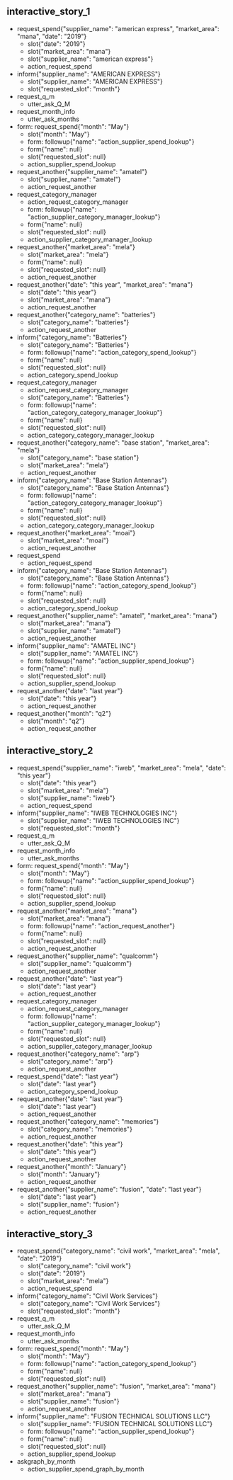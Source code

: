 
## interactive_story_1
* request_spend{"supplier_name": "american express", "market_area": "mana", "date": "2019"}
    - slot{"date": "2019"}
    - slot{"market_area": "mana"}
    - slot{"supplier_name": "american express"}
    - action_request_spend
* inform{"supplier_name": "AMERICAN EXPRESS"}
    - slot{"supplier_name": "AMERICAN EXPRESS"}
	- slot{"requested_slot": "month"}
* request_q_m
    - utter_ask_Q_M
* request_month_info
    - utter_ask_months
* form: request_spend{"month": "May"}
    - slot{"month": "May"}
    - form: followup{"name": "action_supplier_spend_lookup"}
    - form{"name": null}
    - slot{"requested_slot": null}
    - action_supplier_spend_lookup
* request_another{"supplier_name": "amatel"}
    - slot{"supplier_name": "amatel"}
    - action_request_another
* request_category_manager
    - action_request_category_manager
    - form: followup{"name": "action_supplier_category_manager_lookup"}
    - form{"name": null}
    - slot{"requested_slot": null}
    - action_supplier_category_manager_lookup
* request_another{"market_area": "mela"}
    - slot{"market_area": "mela"}
    - form{"name": null}
    - slot{"requested_slot": null}
    - action_request_another
* request_another{"date": "this year", "market_area": "mana"}
    - slot{"date": "this year"}
    - slot{"market_area": "mana"}
    - action_request_another
* request_another{"category_name": "batteries"}
    - slot{"category_name": "batteries"}
    - action_request_another
* inform{"category_name": "Batteries"}
    - slot{"category_name": "Batteries"}
    - form: followup{"name": "action_category_spend_lookup"}
    - form{"name": null}
    - slot{"requested_slot": null}
    - action_category_spend_lookup
* request_category_manager
    - action_request_category_manager
    - slot{"category_name": "Batteries"}
    - form: followup{"name": "action_category_category_manager_lookup"}
    - form{"name": null}
    - slot{"requested_slot": null}
    - action_category_category_manager_lookup
* request_another{"category_name": "base station", "market_area": "mela"}
    - slot{"category_name": "base station"}
    - slot{"market_area": "mela"}
    - action_request_another
* inform{"category_name": "Base Station Antennas"}
    - slot{"category_name": "Base Station Antennas"}
    - form: followup{"name": "action_category_category_manager_lookup"}
    - form{"name": null}
    - slot{"requested_slot": null}
    - action_category_category_manager_lookup
* request_another{"market_area": "moai"}
    - slot{"market_area": "moai"}
    - action_request_another
* request_spend
    - action_request_spend
* inform{"category_name": "Base Station Antennas"}
    - slot{"category_name": "Base Station Antennas"}
    - form: followup{"name": "action_category_spend_lookup"}
    - form{"name": null}
    - slot{"requested_slot": null}
    - action_category_spend_lookup
* request_another{"supplier_name": "amatel", "market_area": "mana"}
    - slot{"market_area": "mana"}
    - slot{"supplier_name": "amatel"}
    - action_request_another
* inform{"supplier_name": "AMATEL INC"}
    - slot{"supplier_name": "AMATEL INC"}
    - form: followup{"name": "action_supplier_spend_lookup"}
    - form{"name": null}
    - slot{"requested_slot": null}
    - action_supplier_spend_lookup
* request_another{"date": "last year"}
    - slot{"date": "this year"}
    - action_request_another
* request_another{"month": "q2"}
    - slot{"month": "q2"}
    - action_request_another

## interactive_story_2
* request_spend{"supplier_name": "iweb", "market_area": "mela", "date": "this year"}
    - slot{"date": "this year"}
    - slot{"market_area": "mela"}
    - slot{"supplier_name": "iweb"}
    - action_request_spend
* inform{"supplier_name": "IWEB TECHNOLOGIES INC"}
    - slot{"supplier_name": "IWEB TECHNOLOGIES INC"}
	- slot{"requested_slot": "month"}
* request_q_m
    - utter_ask_Q_M
* request_month_info
    - utter_ask_months
* form: request_spend{"month": "May"}
    - slot{"month": "May"}
    - form: followup{"name": "action_supplier_spend_lookup"}
    - form{"name": null}
    - slot{"requested_slot": null}
    - action_supplier_spend_lookup
* request_another{"market_area": "mana"}
    - slot{"market_area": "mana"}
    - form: followup{"name": "action_request_another"}
    - form{"name": null}
    - slot{"requested_slot": null}
    - action_request_another
* request_another{"supplier_name": "qualcomm"}
    - slot{"supplier_name": "qualcomm"}
    - action_request_another
* request_another{"date": "last year"}
    - slot{"date": "last year"}
    - action_request_another
* request_category_manager
    - action_request_category_manager
    - form: followup{"name": "action_supplier_category_manager_lookup"}
    - form{"name": null}
    - slot{"requested_slot": null}
    - action_supplier_category_manager_lookup
* request_another{"category_name": "arp"}
    - slot{"category_name": "arp"}
    - action_request_another
* request_spend{"date": "last year"}
    - slot{"date": "last year"}
    - action_category_spend_lookup
* request_another{"date": "last year"}
    - slot{"date": "last year"}
    - action_request_another
* request_another{"category_name": "memories"}
    - slot{"category_name": "memories"}
    - action_request_another
* request_another{"date": "this year"}
    - slot{"date": "this year"}
    - action_request_another
* request_another{"month": "January"}
    - slot{"month": "January"}
    - action_request_another
* request_another{"supplier_name": "fusion", "date": "last year"}
    - slot{"date": "last year"}
    - slot{"supplier_name": "fusion"}
    - action_request_another

## interactive_story_3
* request_spend{"category_name": "civil work", "market_area": "mela", "date": "2019"}
    - slot{"category_name": "civil work"}
    - slot{"date": "2019"}
    - slot{"market_area": "mela"}
    - action_request_spend
* inform{"category_name": "Civil Work Services"}
    - slot{"category_name": "Civil Work Services"}
	- slot{"requested_slot": "month"}
* request_q_m
    - utter_ask_Q_M
* request_month_info
    - utter_ask_months
* form: request_spend{"month": "May"}
    - slot{"month": "May"}
    - form: followup{"name": "action_category_spend_lookup"}
    - form{"name": null}
    - slot{"requested_slot": null}
* request_another{"supplier_name": "fusion", "market_area": "mana"}
    - slot{"market_area": "mana"}
    - slot{"supplier_name": "fusion"}
    - action_request_another
* inform{"supplier_name": "FUSION TECHNICAL SOLUTIONS LLC"}
    - slot{"supplier_name": "FUSION TECHNICAL SOLUTIONS LLC"}
    - form: followup{"name": "action_supplier_spend_lookup"}
    - form{"name": null}
    - slot{"requested_slot": null}
    - action_supplier_spend_lookup
* askgraph_by_month
    - action_supplier_spend_graph_by_month
